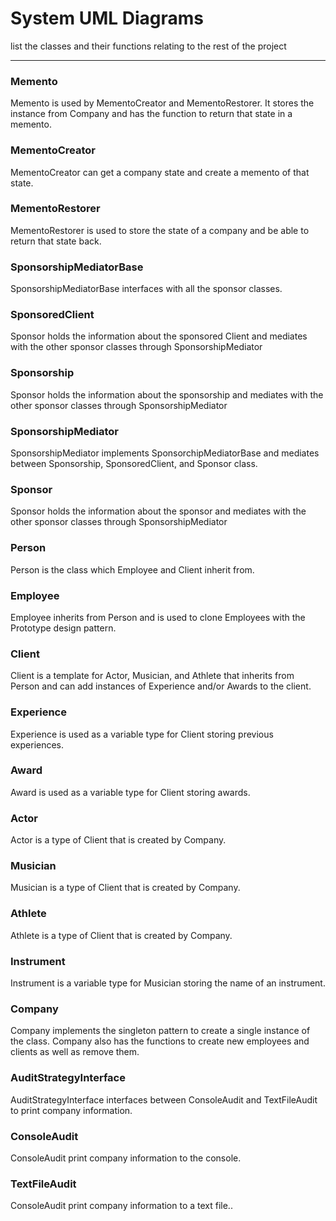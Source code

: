 # System UML Diagrams
list the classes and their functions relating to the rest of the project
***
### Memento
Memento is used by MementoCreator and MementoRestorer. It stores the instance from Company and has the function to return that state in a memento.
### MementoCreator
MementoCreator can get a company state and create a memento of that state. 
### MementoRestorer
MementoRestorer is used to store the state of a company and be able to return that state back.
### SponsorshipMediatorBase
SponsorshipMediatorBase interfaces with all the sponsor classes.
### SponsoredClient
Sponsor holds the information about the sponsored Client and mediates with the other sponsor classes through SponsorshipMediator
### Sponsorship
Sponsor holds the information about the sponsorship and mediates with the other sponsor classes through SponsorshipMediator
### SponsorshipMediator
SponsorshipMediator implements SponsorchipMediatorBase and mediates between Sponsorship, SponsoredClient, and Sponsor class.
### Sponsor
Sponsor holds the information about the sponsor and mediates with the other sponsor classes through SponsorshipMediator
### Person
Person is the class which Employee and Client inherit from.
### Employee
Employee inherits from Person and is used to clone Employees with the Prototype design pattern. 
### Client
Client is a template for Actor, Musician, and Athlete that inherits from Person and can add instances of Experience and/or Awards to the client. 
### Experience
Experience is used as a variable type for Client storing previous experiences.
### Award
Award is used as a variable type for Client storing awards.
### Actor 
Actor is a type of Client that is created by Company.
### Musician
Musician is a type of Client that is created by Company.
### Athlete
Athlete is a type of Client that is created by  Company. 
### Instrument
Instrument is a variable type for Musician storing the name of an instrument.
### Company
Company implements the singleton pattern to create a single instance of the class. Company also has the functions to create new employees and clients as well as remove them.
### AuditStrategyInterface
AuditStrategyInterface interfaces between ConsoleAudit and TextFileAudit to print company information.
### ConsoleAudit
ConsoleAudit print company information to the console.
### TextFileAudit
ConsoleAudit print company information to a text file..


